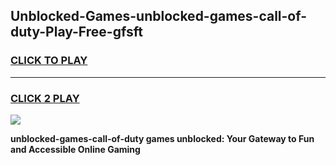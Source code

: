 
## Unblocked-Games-unblocked-games-call-of-duty-Play-Free-gfsft
<h3>
<a href="https://premium76.site?title=unblocked-games-call-of-duty&ref=15A">CLICK TO PLAY</a></h3>
<hr>

<h3>
<a href="https://premium76.site?title=unblocked-games-call-of-duty&ref=15A">CLICK 2 PLAY</a>
  
</h3>

<a href="https://premium76.site?title=unblocked-games-call-of-duty&ref=15A"><img src="https://clearcache.store/games.png"></a>


**unblocked-games-call-of-duty games unblocked: Your Gateway to Fun and Accessible Online Gaming**
